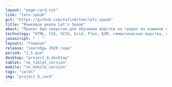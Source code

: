 ```yaml
---
layout: "page-card.njk"
link: "lets-speak"
git: "https://github.com/VafinArtem/lets_speak"
title: "Языковая школа Let's Speak"
about: "Проект был сверстан для обучения верстке на гридах из навыков на сайте htmlacademy.ru."
technology: "HTML, CSS, SCSS, Grid, Flex, БЭМ, семантическая верстка, фиксированная desktop версия, сборщик Gulp."
javascript: " - "
layouts: "Главная"
release: "сентябрь 2020 года"
period: "1,5 дня"
desktop: "project_6_desktop"
tablet: "no_tablet_version"
mobile: "no_mobile_version"
tags: "cards"
img: "project_6_card"
---
```

